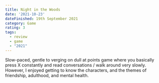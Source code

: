 ```yaml
---
title: Night in the Woods
date: '2021-10-23'
dateFinished: 19th September 2021
category: Game
rating: 3
tags:
  - review
  - game
  - "2021"
---
```


Slow-paced, gentle to verging on dull at points game where you basically press X constantly and read conversations / walk around very slowly. However, I enjoyed getting to know the characters, and the themes of friendship, adulthood, and mental health.
